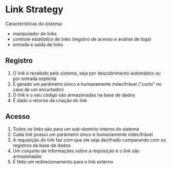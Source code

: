 # Link Strategy

Características do sistema:

- manipulador de links
- controle estatístico de links (registro de acesso e análise de logs)
- entrada e saída de links

## Registro
1) O link é recebido pelo sistema, seja por descobrimento automático ou por entrada explícita
2) É gerado um parâmetro único e humanamente indecifrável ("curto" no caso de um encurtador)
3) O link e o seu código são armazenadas na base de dados
4) É dado o retorno da criação do link

## Acesso
1) Todos os links são para um sub-domínio interno do sistema
2) Cada link possui um parâmetro único e humanamente indecifrável
3) A requisição do link faz com que ele seja decifrado comparando com os registros da base de dados
4) Um conjunto de informações sobre a requisição e o link são armazenadas
5) É feito um redirecionamento para o link externo
